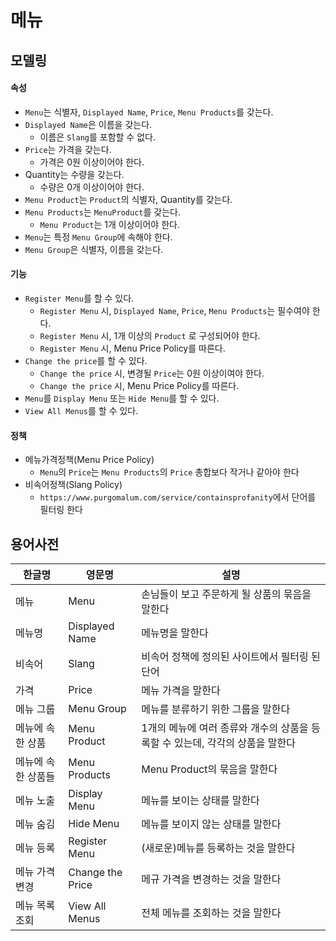 # 메뉴

## 모델링
#### 속성
- `Menu`는 식별자, `Displayed Name`, `Price`, `Menu Products`를 갖는다.
- `Displayed Name`은 이름을 갖는다.
    - 이름은 `Slang`를 포함할 수 없다.
- `Price`는 가격을 갖는다.
    - 가격은 0원 이상이어야 한다.
- Quantity는 수량을 갖는다.
    - 수량은 0개 이상이어야 한다.
- `Menu Product`는 `Product`의 식별자, Quantity를 갖는다.
- `Menu Products`는 `MenuProduct`를 갖는다.
  - `Menu Product`는 1개 이상이어야 한다.
- `Menu`는 특정 `Menu Group`에 속해야 한다.
- `Menu Group`은 식별자, 이름을 갖는다.
#### 기능
- `Register Menu`를 할 수 있다.
    - `Register Menu` 시, `Displayed Name`, `Price`, `Menu Products`는 필수여야 한다.
    - `Register Menu` 시, 1개 이상의 `Product` 로 구성되어야 한다.
    - `Register Menu` 시, Menu Price Policy를 따른다.
- `Change the price`를 할 수 있다.
    - `Change the price` 시, 변경될 `Price`는 0원 이상이여야 한다.
    - `Change the price` 시, Menu Price Policy를 따른다.
- `Menu`를 `Display Menu` 또는 `Hide Menu`를 할 수 있다.
- `View All Menus`를 할 수 있다.

#### 정책
- 메뉴가격정책(Menu Price Policy)
    - `Menu`의 `Price`는 `Menu Products`의 `Price` 총합보다 작거나 같아야 한다
- 비속어정책(Slang Policy)
    - `https://www.purgomalum.com/service/containsprofanity`에서 단어를 필터링 한다


## 용어사전
| 한글명 | 영문명 | 설명 |
| --- | --- | --- |
| 메뉴 | Menu | 손님들이 보고 주문하게 될 상품의 묶음을 말한다 |
| 메뉴명 | Displayed Name | 메뉴명을 말한다 |
| 비속어 | Slang | 비속어 정책에 정의된 사이트에서 필터링 된 단어 |
| 가격 | Price | 메뉴 가격을 말한다 |
| 메뉴 그룹 | Menu Group | 메뉴를 분류하기 위한 그룹을 말한다 |
| 메뉴에 속한 상품 | Menu Product | 1개의 메뉴에 여러 종류와 개수의 상품을 등록할 수 있는데, 각각의 상품을 말한다 |
| 메뉴에 속한 상품들 | Menu Products | Menu Product의 묶음을 말한다 |
| 메뉴 노출 | Display Menu | 메뉴를 보이는 상태를 말한다 |
| 메뉴 숨김 | Hide Menu | 메뉴를 보이지 않는 상태를 말한다 |
| 메뉴 등록 | Register Menu | (새로운)메뉴를 등록하는 것을 말한다 |
| 메뉴 가격 변경 | Change the Price | 메규 가격을 변경하는 것을 말한다 |
| 메뉴 목록 조회 | View All Menus | 전체 메뉴를 조회하는 것을 말한다 |
